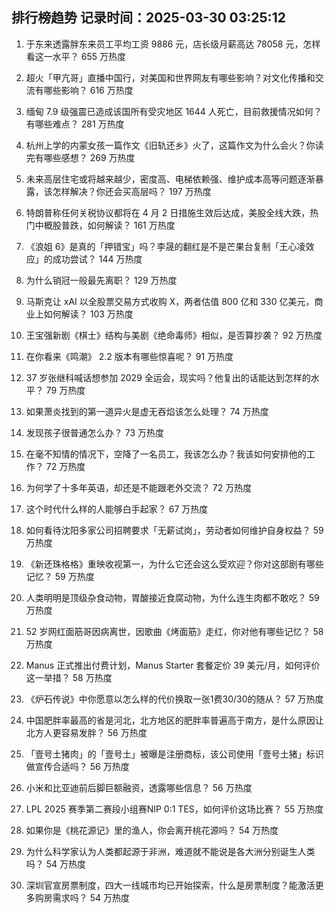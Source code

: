 
## 排行榜趋势 记录时间：2025-03-30 03:25:12
  
  1. 于东来透露胖东来员工平均工资 9886 元，店长级月薪高达 78058 元，怎样看这一水平？ 655 万热度
    
  2. 超火「甲亢哥」直播中国行，对美国和世界网友有哪些影响？对文化传播和交流有哪些影响？ 616 万热度
    
  3. 缅甸 7.9 级强震已造成该国所有受灾地区 1644 人死亡，目前救援情况如何？有哪些难点？ 281 万热度
    
  4. 杭州上学的内蒙女孩一篇作文《旧轨还乡》火了，这篇作文为什么会火？你读完有哪些感想？ 269 万热度
    
  5. 未来高层住宅或将越来越少，密度高、电梯依赖强、维护成本高等问题逐渐暴露，该怎样解决？你还会买高层吗？ 197 万热度
    
  6. 特朗普称任何关税协议都将在 4 月 2 日措施生效后达成，美股全线大跌，热门中概股普跌，如何解读？ 161 万热度
    
  7. 《浪姐 6》是真的「押错宝」吗？李晟的翻红是不是芒果台复制「王心凌效应」的成功尝试？ 144 万热度
    
  8. 为什么销冠一般最先离职？ 129 万热度
    
  9. 马斯克让 xAI 以全股票交易方式收购 X，两者估值 800 亿和 330 亿美元，商业上如何解读？ 103 万热度
    
  10. 王宝强新剧《棋士》结构与美剧《绝命毒师》相似，是否算抄袭？ 92 万热度
    
  11. 在你看来《鸣潮》 2.2 版本有哪些惊喜呢？ 91 万热度
    
  12. 37 岁张继科喊话想参加 2029 全运会，现实吗？他复出的话能达到怎样的水平？ 79 万热度
    
  13. 如果萧炎找到的第一道异火是虚无吞焰该怎么处理？ 74 万热度
    
  14. 发现孩子很普通怎么办？ 73 万热度
    
  15. 在毫不知情的情况下，空降了一名员工，我该怎么办？我该如何安排他的工作？ 72 万热度
    
  16. 为何学了十多年英语，却还是不能跟老外交流？ 72 万热度
    
  17. 这个时代什么样的人能够白手起家？ 67 万热度
    
  18. 如何看待沈阳多家公司招聘要求「无薪试岗」，劳动者如何维护自身权益？ 59 万热度
    
  19. 《新还珠格格》重映收视第一，为什么它还会这么受欢迎？你对这部剧有哪些记忆？ 59 万热度
    
  20. 人类明明是顶级杂食动物，胃酸接近食腐动物，为什么连生肉都不敢吃？ 59 万热度
    
  21. 52 岁网红面筋哥因病离世，因歌曲《烤面筋》走红，你对他有哪些记忆？ 58 万热度
    
  22. Manus 正式推出付费计划，Manus Starter 套餐定价 39 美元/月，如何评价这一举措？ 58 万热度
    
  23. 《炉石传说》中你愿意以怎么样的代价换取一张1费30/30的随从？ 57 万热度
    
  24. 中国肥胖率最高的省是河北，北方地区的肥胖率普遍高于南方，是什么原因让北方人更容易发胖？ 56 万热度
    
  25. 「壹号土猪肉」的「壹号土」被曝是注册商标，该公司使用「壹号土猪」标识做宣传合适吗？ 56 万热度
    
  26. 小米和比亚迪前后脚巨额融资，透露哪些信息？ 56 万热度
    
  27. LPL 2025 赛季第二赛段小组赛NIP 0:1 TES，如何评价这场比赛？ 55 万热度
    
  28. 如果你是《桃花源记》里的渔人，你会离开桃花源吗？ 54 万热度
    
  29. 为什么科学家认为人类都起源于非洲，难道就不能说是各大洲分别诞生人类吗？ 54 万热度
    
  30. 深圳官宣房票制度，四大一线城市均已开始探索，什么是房票制度？能激活更多购房需求吗？ 54 万热度
    